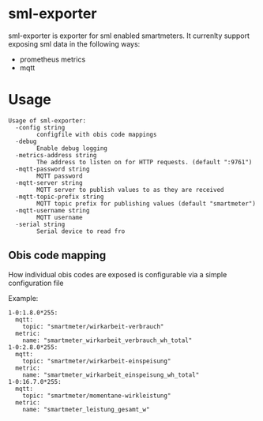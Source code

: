 sml-exporter
===========

sml-exporter is exporter for sml enabled smartmeters.
It currenlty support exposing sml data in the following ways:

* prometheus metrics
* mqtt 



Usage
=====

```
Usage of sml-exporter:
  -config string
    	configfile with obis code mappings
  -debug
    	Enable debug logging
  -metrics-address string
    	The address to listen on for HTTP requests. (default ":9761")
  -mqtt-password string
    	MQTT password
  -mqtt-server string
    	MQTT server to publish values to as they are received
  -mqtt-topic-prefix string
    	MQTT topic prefix for publishing values (default "smartmeter")
  -mqtt-username string
    	MQTT username
  -serial string
    	Serial device to read fro
```

## Obis code mapping

How individual obis codes are exposed is configurable via a simple configuration file

Example:
```
1-0:1.8.0*255:
  mqtt: 
    topic: "smartmeter/wirkarbeit-verbrauch"
  metric:
    name: "smartmeter_wirkarbeit_verbrauch_wh_total"
1-0:2.8.0*255:
  mqtt: 
    topic: "smartmeter/wirkarbeit-einspeisung"
  metric:
    name: "smartmeter_wirkarbeit_einspeisung_wh_total"
1-0:16.7.0*255:
  mqtt: 
    topic: "smartmeter/momentane-wirkleistung"
  metric:
    name: "smartmeter_leistung_gesamt_w"
```

